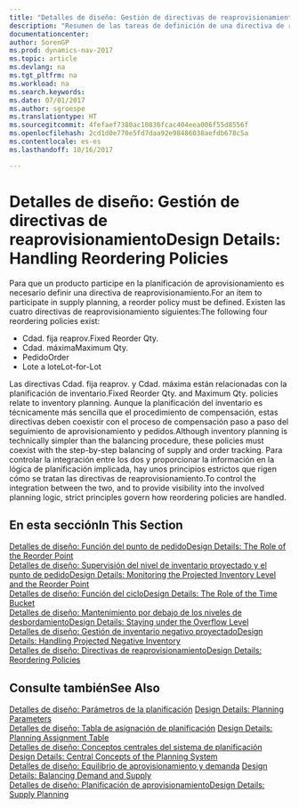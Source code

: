 ```yaml
---
title: "Detalles de diseño: Gestión de directivas de reaprovisionamiento"
description: "Resumen de las tareas de definición de una directiva de reaprovisionamiento de planificación del suministro."
documentationcenter: 
author: SorenGP
ms.prod: dynamics-nav-2017
ms.topic: article
ms.devlang: na
ms.tgt_pltfrm: na
ms.workload: na
ms.search.keywords: 
ms.date: 07/01/2017
ms.author: sgroespe
ms.translationtype: HT
ms.sourcegitcommit: 4fefaef7380ac10836fcac404eea006f55d8556f
ms.openlocfilehash: 2cd1d0e770e5fd7daa92e98486038aefdb678c5a
ms.contentlocale: es-es
ms.lasthandoff: 10/16/2017

---
```

# <a name="design-details-handling-reordering-policies"></a><span data-ttu-id="d53fa-103">Detalles de diseño: Gestión de directivas de reaprovisionamiento</span><span class="sxs-lookup"><span data-stu-id="d53fa-103">Design Details: Handling Reordering Policies</span></span>
<span data-ttu-id="d53fa-104">Para que un producto participe en la planificación de aprovisionamiento es necesario definir una directiva de reaprovisionamiento.</span><span class="sxs-lookup"><span data-stu-id="d53fa-104">For an item to participate in supply planning, a reorder policy must be defined.</span></span> <span data-ttu-id="d53fa-105">Existen las cuatro directivas de reaprovisionamiento siguientes:</span><span class="sxs-lookup"><span data-stu-id="d53fa-105">The following four reordering policies exist:</span></span>  
  
* <span data-ttu-id="d53fa-106">Cdad. fija reaprov.</span><span class="sxs-lookup"><span data-stu-id="d53fa-106">Fixed Reorder Qty.</span></span>  
* <span data-ttu-id="d53fa-107">Cdad. máxima</span><span class="sxs-lookup"><span data-stu-id="d53fa-107">Maximum Qty.</span></span>  
* <span data-ttu-id="d53fa-108">Pedido</span><span class="sxs-lookup"><span data-stu-id="d53fa-108">Order</span></span>  
* <span data-ttu-id="d53fa-109">Lote a lote</span><span class="sxs-lookup"><span data-stu-id="d53fa-109">Lot-for-Lot</span></span>  
  
<span data-ttu-id="d53fa-110">Las directivas Cdad. fija reaprov. y Cdad. máxima están relacionadas con la planificación de inventario.</span><span class="sxs-lookup"><span data-stu-id="d53fa-110">Fixed Reorder Qty. and Maximum Qty. policies relate to inventory planning.</span></span> <span data-ttu-id="d53fa-111">Aunque la planificación del inventario es técnicamente más sencilla que el procedimiento de compensación, estas directivas deben coexistir con el proceso de compensación paso a paso del seguimiento de aprovisionamiento y pedidos.</span><span class="sxs-lookup"><span data-stu-id="d53fa-111">Although inventory planning is technically simpler than the balancing procedure, these policies must coexist with the step-by-step balancing of supply and order tracking.</span></span> <span data-ttu-id="d53fa-112">Para controlar la integración entre los dos y proporcionar la información en la lógica de planificación implicada, hay unos principios estrictos que rigen cómo se tratan las directivas de reaprovisionamiento.</span><span class="sxs-lookup"><span data-stu-id="d53fa-112">To control the integration between the two, and to provide visibility into the involved planning logic, strict principles govern how reordering policies are handled.</span></span>  
  
## <a name="in-this-section"></a><span data-ttu-id="d53fa-113">En esta sección</span><span class="sxs-lookup"><span data-stu-id="d53fa-113">In This Section</span></span>  
[<span data-ttu-id="d53fa-114">Detalles de diseño: Función del punto de pedido</span><span class="sxs-lookup"><span data-stu-id="d53fa-114">Design Details: The Role of the Reorder Point</span></span>](design-details-the-role-of-the-reorder-point.md)  
[<span data-ttu-id="d53fa-115">Detalles de diseño: Supervisión del nivel de inventario proyectado y el punto de pedido</span><span class="sxs-lookup"><span data-stu-id="d53fa-115">Design Details: Monitoring the Projected Inventory Level and the Reorder Point</span></span>](design-details-monitoring-the-projected-inventory-level-and-the-reorder-point.md)  
[<span data-ttu-id="d53fa-116">Detalles de diseño: Función del ciclo</span><span class="sxs-lookup"><span data-stu-id="d53fa-116">Design Details: The Role of the Time Bucket</span></span>](design-details-the-role-of-the-time-bucket.md)  
[<span data-ttu-id="d53fa-117">Detalles de diseño: Mantenimiento por debajo de los niveles de desbordamiento</span><span class="sxs-lookup"><span data-stu-id="d53fa-117">Design Details: Staying under the Overflow Level</span></span>](design-details-staying-under-the-overflow-level.md)  
[<span data-ttu-id="d53fa-118">Detalles de diseño: Gestión de inventario negativo proyectado</span><span class="sxs-lookup"><span data-stu-id="d53fa-118">Design Details: Handling Projected Negative Inventory</span></span>](design-details-handling-projected-negative-inventory.md)  
[<span data-ttu-id="d53fa-119">Detalles de diseño: Directivas de reaprovisionamiento</span><span class="sxs-lookup"><span data-stu-id="d53fa-119">Design Details: Reordering Policies</span></span>](design-details-reordering-policies.md)  
  
## <a name="see-also"></a><span data-ttu-id="d53fa-120">Consulte también</span><span class="sxs-lookup"><span data-stu-id="d53fa-120">See Also</span></span>  
<span data-ttu-id="d53fa-121">[Detalles de diseño: Parámetros de la planificación](design-details-planning-parameters.md) </span><span class="sxs-lookup"><span data-stu-id="d53fa-121">[Design Details: Planning Parameters](design-details-planning-parameters.md) </span></span>  
<span data-ttu-id="d53fa-122">[Detalles de diseño: Tabla de asignación de planificación](design-details-planning-assignment-table.md) </span><span class="sxs-lookup"><span data-stu-id="d53fa-122">[Design Details: Planning Assignment Table](design-details-planning-assignment-table.md) </span></span>  
<span data-ttu-id="d53fa-123">[Detalles de diseño: Conceptos centrales del sistema de planificación](design-details-central-concepts-of-the-planning-system.md) </span><span class="sxs-lookup"><span data-stu-id="d53fa-123">[Design Details: Central Concepts of the Planning System](design-details-central-concepts-of-the-planning-system.md) </span></span>  
<span data-ttu-id="d53fa-124">[Detalles de diseño: Equilibrio de aprovisionamiento y demanda](design-details-balancing-demand-and-supply.md) </span><span class="sxs-lookup"><span data-stu-id="d53fa-124">[Design Details: Balancing Demand and Supply](design-details-balancing-demand-and-supply.md) </span></span>  
[<span data-ttu-id="d53fa-125">Detalles de diseño: Planificación de aprovisionamiento</span><span class="sxs-lookup"><span data-stu-id="d53fa-125">Design Details: Supply Planning</span></span>](design-details-supply-planning.md)

